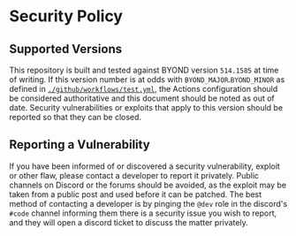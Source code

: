 # Security Policy

## Supported Versions

This repository is built and tested against BYOND version `514.1585` at time of writing. If this version number is at odds with `BYOND_MAJOR`.`BYOND_MINOR` as defined in [`./github/workflows/test.yml`](https://github.com/Baystation12/Baystation12/blob/dev/.github/workflows/test.yml#L12), the Actions configuration should be considered authoritative and this document should be noted as out of date. Security vulnerabilities or exploits that apply to this version should be reported so that they can be closed.

## Reporting a Vulnerability

If you have been informed of or discovered a security vulnerability, exploit or other flaw, please contact a developer to report it privately. Public channels on Discord or the forums should be avoided, as the exploit may be taken from a public post and used before it can be patched. The best method of contacting a developer is by pinging the `@dev` role in the discord's `#code` channel informing them there is a security issue you wish to report, and they will open a discord ticket to discuss the matter privately.
